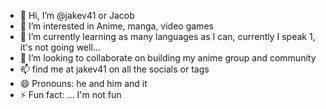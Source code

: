 - 👋 Hi, I’m @jakev41 or Jacob 
- 👀 I’m interested in Anime, manga, video games 
- 🌱 I’m currently learning as many languages as I can, currently I speak 1, it's not going well...
- 💞️ I’m looking to collaborate on building my anime group and community 
- 📫 find me at jakev41 on all the socials or tags
- 😄 Pronouns: he and him and it
- ⚡ Fun fact: ... I'm not fun 


<!---
jakev41/jakev41 is a ✨ special ✨ repository because its `README.md` (this file) appears on your GitHub profile.
You can click the Preview link to take a look at your changes.
--->

